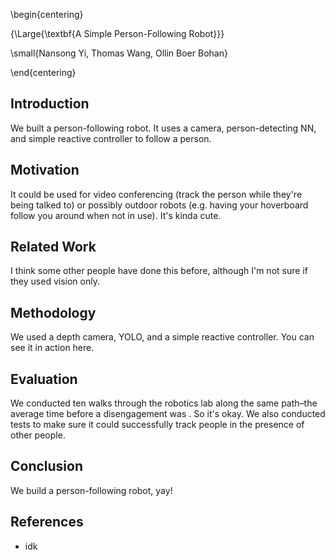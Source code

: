 \begin{centering}

{\Large{\textbf{A Simple Person-Following Robot}}}

\small{Nansong Yi, Thomas Wang, Ollin Boer Bohan}

\end{centering}

## Introduction

We built a person-following robot. It uses a camera, person-detecting NN, and simple reactive controller to follow a person.

## Motivation

It could be used for video conferencing (track the person while they're being talked to) or possibly outdoor robots (e.g. having your hoverboard follow you around when not in use). It's kinda cute.

## Related Work

I think some other people have done this before, although I'm not sure if they used vision only.

## Methodology

We used a depth camera, YOLO, and a simple reactive controller. You can see it in action here.

## Evaluation

We conducted ten walks through the robotics lab along the same path–the average time before a disengagement was <amount>. So it's okay. We also conducted tests to make sure it could successfully track people in the presence of other people.

## Conclusion

We build a person-following robot, yay!

## References

- idk